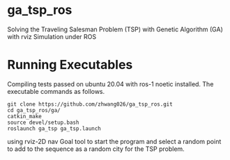 # ga_tsp_ros
Solving the Traveling Salesman Problem (TSP) with Genetic Algorithm (GA)  with rviz Simulation under ROS

# Running Executables
Compiling tests passed on ubuntu 20.04 with ros-1 noetic installed. 
The executable commands as follows.
```
git clone https://github.com/zhwang026/ga_tsp_ros.git
cd ga_tsp_ros/ga/
catkin_make
source devel/setup.bash
roslaunch ga_tsp ga_tsp.launch
```
using rviz-2D nav Goal tool to start the program and select a random point to add to the sequence as a random city for the TSP problem.


